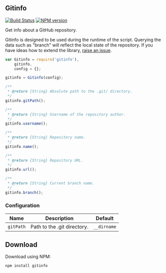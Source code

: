 ## Gitinfo

[![Build Status](https://travis-ci.org/gajus/gitinfo.png?branch=master)](https://travis-ci.org/gajus/gitinfo)
[![NPM version](https://badge.fury.io/js/gitinfo.svg)](http://badge.fury.io/js/gitinfo)

Get info about a GitHub repository.

Gitinfo is designed to be used during the runtime of the script. Querying the data such as "branch" will reflect the local state of the repository. If you have ideas how to extend the library, [raise an issue](https://github.com/gajus/gitinfo/issues).

```js
var Gitinfo = require('gitinfo'),
    gitinfo,
    config = {};

gitinfo = Gitinfo(config);

/**
 * @return {String} Absolute path to the .git/ directory.
 */
gitinfo.gitPath();

/**
 * @return {String} Username of the repository author.
 */
gitinfo.username();

/**
 * @return {String} Repository name.
 */
gitinfo.name();

/**
 * @return {String} Repository URL.
 */
gitinfo.url();

/**
 * @return {String} Current branch name.
 */
gitinfo.branch();
```

### Configuration

| Name | Description | Default |
| --- | --- | --- |
| `gitPath` | Path to the .git directory. | `__dirname` |

## Download

Download using NPM:

```sh
npm install gitinfo
```